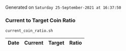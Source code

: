 Generated on `Saturday 25-September-2021 at 16:37:50`

### Current to Target Coin Ratio
`current_coin_ratio.sh`

Date|Current|Target|Ratio
---|---|---|---
